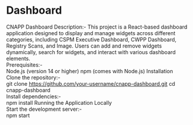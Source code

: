 # Dashboard
CNAPP Dashboard
Description:-
This project is a React-based dashboard application designed to display and manage widgets across different categories, including CSPM Executive Dashboard, CWPP Dashboard, Registry Scans, and Image. Users can add and remove widgets dynamically, search for widgets, and interact with various dashboard elements.
<br/>
Prerequisites:-
<br/>
Node.js (version 14 or higher)
npm (comes with Node.js)
Installation
<br/>
Clone the repository:-
<br/>
git clone https://github.com/your-username/cnapp-dashboard.git
cd cnapp-dashboard
<br/>
Install dependencies:-
<br/>
npm install
Running the Application Locally
<br/>
Start the development server:-
<br/>
npm start
